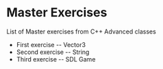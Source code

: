 # Master Exercises
List of Master exercises from C++ Advanced classes

- First exercise -- Vector3
- Second exercise -- String
- Third exercise -- SDL Game
